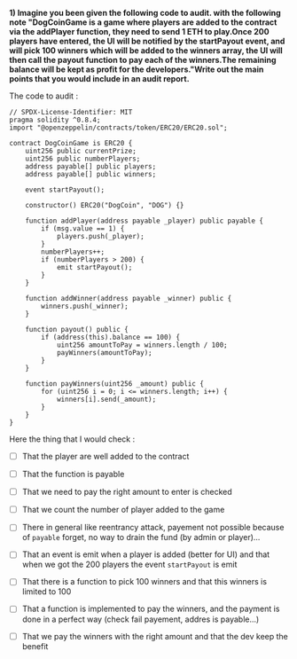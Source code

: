 **1) Imagine you been given the following code to audit. with the following note "DogCoinGame is a game where players are added to the contract via the addPlayer function, they need to send 1 ETH to play.Once 200 players have entered, the Ul will be notified by the startPayout event, and will pick 100 winners which will be added to the winners array, the Ul will then call the payout function to pay each of the winners.The remaining balance will be kept as profit for the developers."Write out the main points that you would include in an audit report.**

The code to audit : 
```solidity
// SPDX-License-Identifier: MIT
pragma solidity ^0.8.4;
import "@openzeppelin/contracts/token/ERC20/ERC20.sol";

contract DogCoinGame is ERC20 {
    uint256 public currentPrize;
    uint256 public numberPlayers;
    address payable[] public players;
    address payable[] public winners;

    event startPayout();

    constructor() ERC20("DogCoin", "DOG") {}

    function addPlayer(address payable _player) public payable {
        if (msg.value == 1) {
            players.push(_player);
        }
        numberPlayers++;
        if (numberPlayers > 200) {
            emit startPayout();
        }
    }

    function addWinner(address payable _winner) public {
        winners.push(_winner);
    }

    function payout() public {
        if (address(this).balance == 100) {
            uint256 amountToPay = winners.length / 100;
            payWinners(amountToPay);
        }
    }

    function payWinners(uint256 _amount) public {
        for (uint256 i = 0; i <= winners.length; i++) {
            winners[i].send(_amount);
        }
    }
}
```

Here the thing that I would check :

- [ ] That the player are well added to the contract
- [ ] That the function is payable
- [ ] That we need to pay the right amount to enter is checked
- [ ] That we count the number of player added to the game
- [ ] There in general like reentrancy attack, payement not possible because of `payable` forget, no way to drain the fund (by admin or player)...
- [ ] That an event is emit when a player is added (better for UI) and that when we got the 200 players the event `startPayout` is emit
- [ ] That there is a function to pick 100 winners and that this winners is limited to 100
- [ ] That a function is implemented to pay the winners, and the payment is done in a perfect way (check fail payement, addres is payable...) 
- [ ] That we pay the winners with the right amount and that the dev keep the benefit





